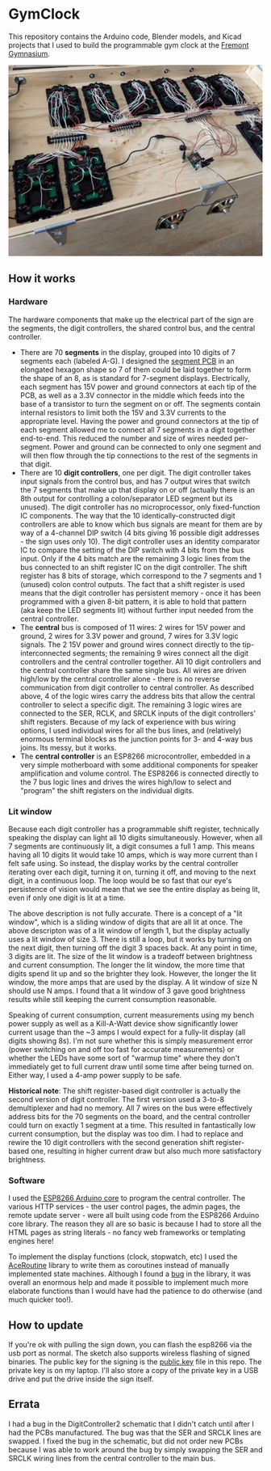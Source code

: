 # GymClock

This repository contains the Arduino code, Blender models, and Kicad projects that I used to build the programmable gym clock at the [Fremont Gymnasium](https://www.fremontgymnasium.com/).

![View of sign interior](Interior.jpg)

## How it works

### Hardware

The hardware components that make up the electrical part of the sign are the segments, the
digit controllers, the shared control bus, and the central controller.

- There are 70 **segments** in the display, grouped into 10 digits of 7 segments each (labeled A-G).
I designed the [segment PCB](kicad/SevenSegment/) in an elongated hexagon shape so 7 of them
could be laid together to form the shape of an 8, as is standard for 7-segment displays.
Electrically, each segment has 15V power and ground connectors at each tip of the PCB, as
well as a 3.3V connector in the middle which feeds into the base of a transistor to turn
the segment on or off. The segments contain internal resistors to limit both the 15V and
3.3V currents to the appropriate level. Having the power and ground connectors at the tip
of each segment allowed me to connect all 7 segments in a digit together end-to-end. This
reduced the number and size of wires needed per-segment. Power and ground can be connected
to only one segment and will then flow through the tip connections to the rest of the
segments in that digit.
- There are 10 **digit controllers**, one per digit. The digit controller takes input
signals from the control bus, and has 7 output wires that switch the 7 segments that
make up that display on or off (actually there is an 8th output for controlling a colon/separator
LED segment but its unused). The digit controller has no microprocessor, only fixed-function
IC components. The way that the 10 identically-constructed digit controllers are able to
know which bus signals are meant for them are by way of a 4-channel DIP switch (4 bits
giving 16 possible digit addresses - the sign uses only 10). The digit controller uses an
identity comparator IC to compare the setting of the DIP switch with 4 bits from the bus
input. Only if the 4 bits match are the remaining 3 logic lines from the bus connected to
an shift register IC on the digit controller. The shift register has 8 bits of storage,
which correspond to the 7 segments and 1 (unused) colon control outputs. The fact that a
shift register is used means that the digit controller has persistent memory - once it has
been programmed with a given 8-bit pattern, it is able to hold that pattern (aka keep the
LED segments lit) without further input needed from the central controller.
- The **central** bus is composed of 11 wires: 2 wires for 15V power and ground, 2 wires for 3.3V
power and ground, 7 wires for 3.3V logic signals. The 2 15V power and ground wires connect
directly to the tip-interconnected segments; the remaining 9 wires connect all the digit
controllers and the central controller together. All 10 digit controllers and the central
controller share the same single bus. All wires are driven high/low by the central controller
alone - there is no reverse communication from digit controller to central controller. As
described above, 4 of the logic wires carry the address bits that allow the central controller
to select a specific digit. The remaining 3 logic wires are connected to the SER, RCLK, and
SRCLK inputs of the digit controllers' shift registers. Because of my lack of experience
with bus wiring options, I used individual wires for all the bus lines, and (relatively)
enormous terminal blocks as the junction points for 3- and 4-way bus joins. Its messy, but
it works.
- The **central controller** is an ESP8266 microcontroller, embedded in a very simple
motherboard with some additional components for speaker amplification and volume control.
The ESP8266 is connected directly to the 7 bus logic lines and drives the wires high/low
to select and "program" the shift registers on the individual digits.

### Lit window

Because each digit controller has a programmable shift register, technically speaking the
display can light all 10 digits simultaneously. However, when all 7 segments are continuously
lit, a digit consumes a full 1 amp. This means having all 10 digits lit would take 10 amps,
which is way more current than I felt safe using. So instead, the display works by the
central controller iterating over each digit, turning it on, turning it off, and moving to
the next digit, in a continuous loop. The loop would be so fast that our eye's persistence
of vision would mean that we see the entire display as being lit, even if only one digit
is lit at a time.

The above description is not fully accurate. There is a concept of a "lit window",
which is a sliding window of digits that are all lit at once. The above descripton was of
a lit window of length 1, but the display actually uses a lit window of size 3. There is
still a loop, but it works by turning on the next digit, then turning off the digit 3 spaces
back. At any point in time, 3 digits are lit. The size of the lit window is a tradeoff
between brightness and current consumption. The longer the lit window, the more time that
digits spend lit up and so the brighter they look. However, the longer the lit window, the
more amps that are used by the display. A lit window of size N should use N amps. I found
that a lit window of 3 gave good brightness results while still keeping the current consumption
reasonable.

Speaking of current consumption, current measurements using my bench power supply as well
as a Kill-A-Watt device show significantly lower current usage than the ~3 amps I would
expect for a fully-lit display (all digits showing 8s). I'm not sure whether this is simply
measurement error (power switching on and off too fast for accurate measurements) or whether
the LEDs have some sort of "warmup time" where they don't immediately get to full current draw
until some time after being turned on. Either way, I used a 4-amp power supply to be safe.

**Historical note**: The shift register-based digit controller is actually the second
version of digit controller. The first version used a 3-to-8 demultiplexer and had no memory.
All 7 wires on the bus were effectively address bits for the 70 segments on the board, and
the central controller could turn on exactly 1 segment at a time. This resulted in
fantastically low current consumption, but the display was too dim. I had to replace and
rewire the 10 digit controllers with the second generation shift register-based one,
resulting in higher current draw but also much more satisfactory brightness.

### Software

I used the [ESP8266 Arduino core](https://github.com/esp8266/Arduino) to program the
central controller. The various HTTP services - the user control pages, the admin pages,
the remote update server - were all built using code from the ESP8266 Arduino core library.
The reason they all are so basic is because I had to store all the HTML pages as string
literals - no fancy web frameworks or templating engines here!

To implement the display functions (clock, stopwatch, etc) I used the
[AceRoutine](https://github.com/bxparks/AceRoutine) library to write them as coroutines instead
of manually implemented state machines. Although I found a
[bug](https://github.com/bxparks/AceRoutine/issues/19) in the library, it was overall an
enormous help and made it possible to implement much more elaborate functions than I would
have had the patience to do otherwise (and much quicker too!).

## How to update

If you're ok with pulling the sign down, you can flash the esp8266 via the usb port as normal. The sketch also supports wireless flashing of signed binaries. The public key for the signing is the [public.key](public.key) file in this repo. The private key is on my laptop. I'll also store a copy of the private key in a USB drive and put the drive inside the sign itself.

## Errata

I had a bug in the DigitController2 schematic that I didn't catch until after I had the PCBs manufactured. The bug was that the SER and SRCLK lines are swapped. I fixed the bug in the schematic, but did not order new PCBs because I was able to work around the bug by simply swapping the SER and SRCLK wiring lines from the central controller to the main bus.

